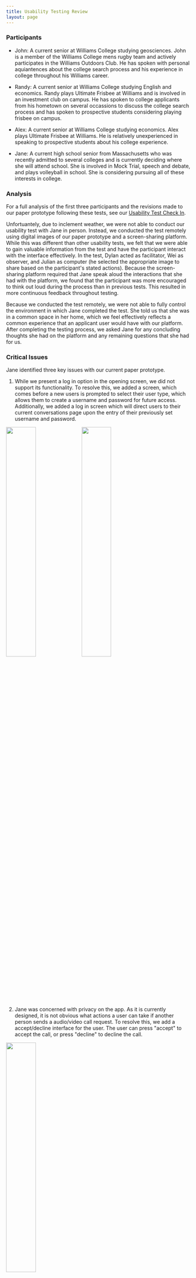 ```yaml
---
title: Usability Testing Review
layout: page
---
```


### Participants
* John: A current senior at Williams College studying geosciences.  John is a member of the Williams College mens rugby team and actively participates in the Williams Outdoors Club.  He has spoken with personal aquiantences about the college search process and his experience in college throughout his Williams career.

* Randy: A current senior at Williams College studying English and economics.  Randy plays Ultimate Frisbee at Williams and is involved in an investment club on campus.  He has spoken to college applicants from his hometown on several occassions to discuss the college search process and has spoken to prospective students considering playing frisbee on campus.

* Alex: A current senior at Williams College studying economics.  Alex plays Ultimate Frisbee at Williams.  He is relatively unexperienced in speaking to prospective students about his college experience.

* Jane: A current high school senior from Massachusetts who was recently admitted to several colleges and is currently deciding where she will attend school.  She is involved in Mock Trial, speech and debate, and plays volleyball in school.  She is considering pursuing all of these interests in college.

### Analysis

For a full analysis of the first three participants and the revisions made to our paper prototype following these tests, see our [Usability Test Check In](/ut_checkin.md).

Unfortuantely, due to inclement weather, we were not able to conduct our usability test with Jane in person.  Instead, we conducted the test remotely using digital images of our paper prototype and a screen-sharing platform.  While this was different than other usability tests, we felt that we were able to gain valuable information from the test and have the participant interact with the interface effectively.  In the test, Dylan acted as facilitator, Wei as observer, and Julian as computer (he selected the appropriate image to share based on the participant's stated actions).  Because the screen-sharing platform required that Jane speak aloud the interactions that she had with the platform, we found that the participant was more encouraged to think out loud during the process than in previous tests.  This resulted in more continuous feedback throughout testing.

Because we conducted the test remotely, we were not able to fully control the environment in which Jane completed the test.  She told us that she was in a common space in her home, which we feel effectively reflects a common experience that an applicant user would have with our platform.  After completing the testing process, we asked Jane for any concluding thoughts she had on the platform and any remaining questions that she had for us.

### Critical Issues

Jane identified three key issues with our current paper prototype.

1) While we present a log in option in the opening screen, we did not support its functionality.  To resolve this, we added a screen, which comes before a new users is prompted to select their user type, which allows them to create a username and password for future access.  Additionally, we added a log in screen which will direct users to their current conversations page upon the entry of their previously set username and password.

<img src="https://raw.githubusercontent.com/dylan-martin/college_connect/master/img/dm_mkprof.png" width="40%" height="40%"/> <img src="https://raw.githubusercontent.com/dylan-martin/college_connect/master/img/dm_login.png" width="40%" height="40%"/>

2) Jane was concerned with privacy on the app.  As it is currently designed, it is not obvious what actions a user can take if another person sends a audio/video call request.  To resolve this, we add a accept/decline interface for the user.  The user can press "accept" to accept the call, or press "decline" to decline the call.

<img src="https://raw.githubusercontent.com/dylan-martin/college_connect/master/wl_accept.jpg" width="40%" height="40%"/>

3) Users should be better able to search for people with particular attributes in their potential connections. Previously, users did not have an option to do so.  To resolve this, we added a search interface, which can be accessed when the user presses the "search" button on the page that contains the list of potential connections.

Before:

<img src="https://raw.githubusercontent.com/dylan-martin/college_connect/master/img/revised_potential_connections.jpeg" width="40%" height="40%"/>

After: 

<img src="https://raw.githubusercontent.com/dylan-martin/college_connect/master/wl_connections.jpg" width="40%" height="40%"/>

<img src="https://raw.githubusercontent.com/dylan-martin/college_connect/master/wl_search.jpg" width="40%" height="40%"/>

### Important Revisions
The revisions that we consider the most important include:

* Addition of back buttons.  The lack of back buttons was a critical design flaw.  Although the navigation tabs at the bottom made it clear for users how to navigate between the main pages, navigating between pages that belong to the same tab was confusing.  By adding the back button, the user is able to go back to the previous page, without having to think about how he/she got to the current page.  This makes the design more clear, and the interface easier to use.

* Separate personal profile creation pages for college applicants and current college students.  Before this revision, our interface had the same page for the two types of users.  This is a design flaw, because the two user groups have different purposes in using our product.  Whereas for the college applicants the focus is on the numerous colleges that they could be interested in, for the current college students, the focus is on their college and the applicants who might be interested in it.  Our revision reflects these considerations:  The page for college students has a text-entry field where users can enter the college they attend, whereas the page for applicants replaces this with a drop-down entry field for the user’s list of potential colleges.

* Addition of search interface.   Previously, if users had changed their interests, there was no obvious way for them to search for potential connections using the updated interests.  Also, the searches were done automatically, such that the users have no option for customized search.  In our revision, we added a search interface that allows users to perform a manual search, thereby helping them look for people with particular attributes in their potential connections.

## Current Paper Prototype

## Overview

![overview](/wl_overview.PNG)

### Share Personal information

Upon first opening the College Connect app, users are presented with a simple welcome screen.

<img src="https://raw.githubusercontent.com/dylan-martin/college_connect/master/img/dm_welcome.png" width="40%" height="40%"/>

If the user has already created a College Connect profile, they will log in and be directed to their "Conversations" page:

 <img src="https://raw.githubusercontent.com/dylan-martin/college_connect/master/img/dm_login.png" width="40%" height="40%"/>

If this is a new user, they will select "New User" and will be directed to a screen allowing them to designate a username and a password: 

<img src="https://raw.githubusercontent.com/dylan-martin/college_connect/master/img/dm_mkprof.png" width="40%" height="40%"/>

After the user presses "done", they are redirected to a page that lets them choose their user type.

<img src="https://raw.githubusercontent.com/dylan-martin/college_connect/master/img/dm_select.png" width="40%" height="40%"/>

After the user selects the appropriate type, they will be directed to their personal profile screen, where they can share basic information about themselves.  The screen will be slightly different for current college students (left) and applicants (right)  This information includes their name, school (college students) or prospective schools (college applicants), class year, home town, interests, and a short personal bio.

<img src="https://raw.githubusercontent.com/dylan-martin/college_connect/master/img/dm_pp1.png" width="40%" height="40%"/> <img src="https://raw.githubusercontent.com/dylan-martin/college_connect/master/img/dm_pp2.png" width="40%" height="40%"/>

After they complete their profile and press the "done" button, they will be directed to this screen, which will guide them to the potential connections page.

<img src="https://raw.githubusercontent.com/dylan-martin/college_connect/master/img/he4.png" width="40%" height="40%"/>

### Find Users with Similar Interests

Once the user has input their interests, they will see a list of either college or applicant students with similar interests. They can then select someone to learn more about them and other shared information. 

<img src="https://raw.githubusercontent.com/dylan-martin/college_connect/master/wl_connections.jpg" width="40%" height="40%"/>

After they have selected a student, they can decide to initiate a conversation and/or learn more about others using the back button.

<img src="https://raw.githubusercontent.com/dylan-martin/college_connect/master/img/potential_connection_profile.png" width="40%" height="40%"/>

The user can also press "search" on the list of people page for a more customized search.  

<img src="https://raw.githubusercontent.com/dylan-martin/college_connect/master/wl_search.jpg" width="40%" height="40%"/>

### Start Conversations

The user can press the “conversation” tab to navigate to the conversation interface. This interface shows the user’s conversations with other users, order by recent messages. The user can press the tab with the person’s name to begin chatting with that person.

<img src="https://raw.githubusercontent.com/dylan-martin/college_connect/master/wei_1.png" width="40%" height="40%"/>

This interface allows the user to chat with another user. At the top-left corner, the back arrow takes the user back to the previous page. The name of the person with whom the user is chatting is displayed at the top. At the top-right corner are options for audio call and video call.  Messages are shown in the main body of the interface, with the other person’s messages on the right. At the bottom, the user can enter a message and press “send” to send.

<img src="https://raw.githubusercontent.com/dylan-martin/college_connect/master/wei_chat_revise.png" width="40%" height="40%"/>

Sent message.

<img src="https://raw.githubusercontent.com/dylan-martin/college_connect/master/wei_revise_1.png" width="40%" height="40%"/>

Interface after pressing the audio call button. Waits for the other side to accept the request. The user can press “End Call” to end the call.

<img src="https://raw.githubusercontent.com/dylan-martin/college_connect/master/wei_revise_2.png" width="40%" height="40%"/>

Sample audio call. The user can press “End Call” to end the call.

<img src="https://raw.githubusercontent.com/dylan-martin/college_connect/master/wei_revise_3.png" width="40%" height="40%"/>

Interface after pressing the audio call button. Waits for the other side to accept the request. The user can press “End Call” to end the call.

<img src="https://raw.githubusercontent.com/dylan-martin/college_connect/master/wei_4.png" width="40%" height="40%"/>

Sample video call. The user can press “End Call” to end the call.

<img src="https://raw.githubusercontent.com/dylan-martin/college_connect/master/wei_5.png" width="40%" height="40%"/>

The other person can choose to accept or deline the call.

<img src="https://raw.githubusercontent.com/dylan-martin/college_connect/master/wl_accept.jpg" width="40%" height="40%"/>

